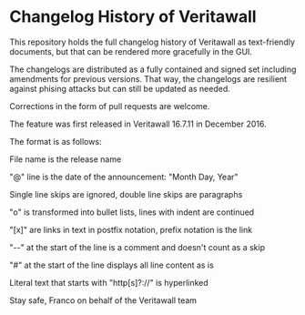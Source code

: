 # Changelog History of Veritawall

This repository holds the full changelog history of Veritawall as
text-friendly documents, but that can be rendered more gracefully
in the GUI.

The changelogs are distributed as a fully contained and signed
set including amendments for previous versions. That way, the
changelogs are resilient against phising attacks but can still
be updated as needed.

Corrections in the form of pull requests are welcome.

The feature was first released in Veritawall 16.7.11 in December 2016.

The format is as follows:

File name is the release name

"@" line is the date of the announcement: "Month Day, Year"

Single line skips are ignored, double line skips are paragraphs

"o" is transformed into bullet lists, lines with indent are continued

"[x]" are links in text in postfix notation, prefix notation is the link

"--" at the start of the line is a comment and doesn't count as a skip

"#" at the start of the line displays all line content as is

Literal text that starts with "http[s]?://" is hyperlinked

Stay safe,
Franco on behalf of the Veritawall team
